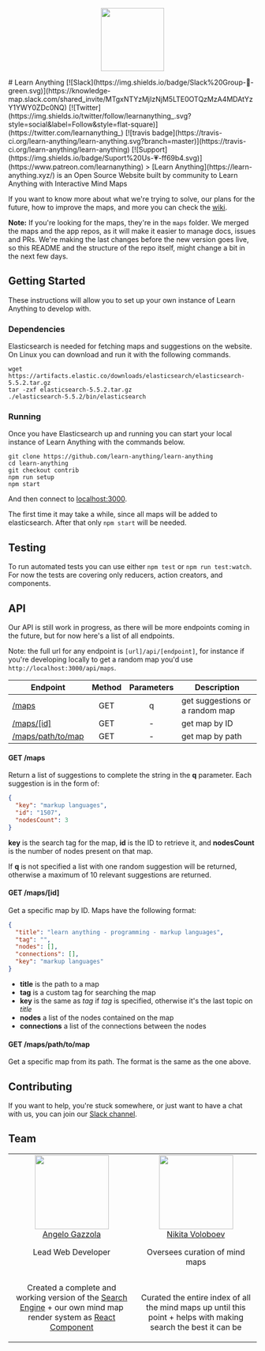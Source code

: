 <p align="center">
    <img src="https://i.imgur.com/gdVn417.png" width="128" height="128">
</p>
# Learn Anything [![Slack](https://img.shields.io/badge/Slack%20Group-💬-green.svg)](https://knowledge-map.slack.com/shared_invite/MTgxNTYzMjIzNjM5LTE0OTQzMzA4MDAtYzY1YWY0ZDc0NQ) [![Twitter](https://img.shields.io/twitter/follow/learnanything_.svg?style=social&label=Follow&style=flat-square)](https://twitter.com/learnanything_) [![travis badge](https://travis-ci.org/learn-anything/learn-anything.svg?branch=master)](https://travis-ci.org/learn-anything/learn-anything) [![Support](https://img.shields.io/badge/Suport%20Us-💗-ff69b4.svg)](https://www.patreon.com/learnanything)
> [Learn Anything](https://learn-anything.xyz/) is an Open Source Website built by community to Learn Anything with Interactive Mind Maps

If you want to know more about what we're trying to solve, our plans for the future, how to improve the maps, and more you can check the [wiki](https://github.com/learn-anything/learn-anything/wiki).

**Note:** If you're looking for the maps, they're in the `maps` folder. We merged
the maps and the app repos, as it will make it easier to manage docs, issues and
PRs. We're making the last changes before the new version goes live, so this README
and the structure of the repo itself, might change a bit in the next few days.

## Getting Started
These instructions will allow you to set up your own instance of Learn Anything
to develop with.

### Dependencies
Elasticsearch is needed for fetching maps and suggestions on the website. On
Linux you can download and run it with the following commands.

    wget https://artifacts.elastic.co/downloads/elasticsearch/elasticsearch-5.5.2.tar.gz
    tar -zxf elasticsearch-5.5.2.tar.gz
    ./elasticsearch-5.5.2/bin/elasticsearch

### Running
Once you have Elasticsearch up and running you can start your local instance of
Learn Anything with the commands below.

    git clone https://github.com/learn-anything/learn-anything
    cd learn-anything
    git checkout contrib
    npm run setup
    npm start

And then connect to [localhost:3000](http://localhost:3000).

The first time it may take a while, since all maps will be added to elasticsearch.
After that only `npm start` will be needed.


## Testing
To run automated tests you can use either `npm test` or `npm run test:watch`.
For now the tests are covering only reducers, action creators, and components.


## API
Our API is still work in progress, as there will be more endpoints coming in the
future, but for now here's a list of all endpoints.

Note: the full url for any endpoint is `[url]/api/[endpoint]`, for instance if
you're developing locally to get a random map you'd use `http://localhost:3000/api/maps`.

| Endpoint                                | Method | Parameters | Description                     |
|-----------------------------------------|:------:|:----------:|---------------------------------|
| [/maps](#get-maps)                      | GET    | q          | get suggestions or a random map |
| [/maps/[id]](#get-mapsid)               | GET    | -          | get map by ID                   |
| [/maps/path/to/map](#get-mapspathtomap) | GET    | -          | get map by path                 |

#### GET /maps
Return a list of suggestions to complete the string in the **q** parameter.
Each suggestion is in the form of:

```json
{
  "key": "markup languages",
  "id": "1507",
  "nodesCount": 3
}
```

**key** is the search tag for the map, **id** is the ID to retrieve it, and
**nodesCount** is the number of nodes present on that map.

If **q** is not specified a list with one random suggestion will be returned,
otherwise a maximum of 10 relevant suggestions are returned.

#### GET /maps/[id]
Get a specific map by ID. Maps have the following format:

```json
{
  "title": "learn anything - programming - markup languages",
  "tag": "",
  "nodes": [],
  "connections": [],
  "key": "markup languages"
}
```

- **title** is the path to a map
- **tag** is a custom tag for searching the map
- **key** is the same as *tag* if *tag* is specified, otherwise it's the last topic on *title*
- **nodes** a list of the nodes contained on the map
- **connections** a list of the connections between the nodes

#### GET /maps/path/to/map
Get a specific map from its path. The format is the same as the one above.


## Contributing
If you want to help, you're stuck somewhere, or just want to have a chat with us, you can join our [Slack channel](https://knowledge-map.slack.com/).


## Team
<table>
  <tbody>
    <tr>
      <td align="center" valign="top">
        <img width="150" height="150" src="https://avatars1.githubusercontent.com/u/13448636?v=3&s=400">
        <br>
        <a href="https://github.com/nglgzz"> Angelo Gazzola </a>
        <p>Lead Web Developer</p>
        <br>
        <p>Created a complete and working version of the <a href="https://learn-anything.xyz">Search Engine</a> + our own mind map render system as <a href="https://github.com/learn-anything/react-mindmap"> React Component </a></p>
      </td>
      <td align="center" valign="top">
        <img width="150" height="150" src="https://pbs.twimg.com/profile_images/712426493868056576/hRaMUdgf.jpg">
        <br>
        <a href="https://github.com/nikitavoloboev">Nikita Voloboev</a>
        <p>Oversees curation of mind maps</p>
        <br>
        <p>Curated the entire index of all the mind maps up until this point + helps with making search the best it can be</p>
      </td>
     </tr>
  </tbody>
</table>

